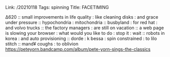 Link: /20210118
Tags: spinning
Title: FACETIMING
  
∆620 :: small improvements in life quality : like cleaning disks : and grace under pressure :: hypochondria : mitochondria :: busbyland : for red hat : and volvo trucks :: the factory managers : are still on vacation :: a web page is slowing your browser : what would you like to do : stop it : wait ::  robots in korea : and auto provisioning :: dorde : k bessa : spin constrained : to lilo stitch :: mand¥ coughs : to oblivion
<https://peteyorn.bandcamp.com/album/pete-yorn-sings-the-classics>
